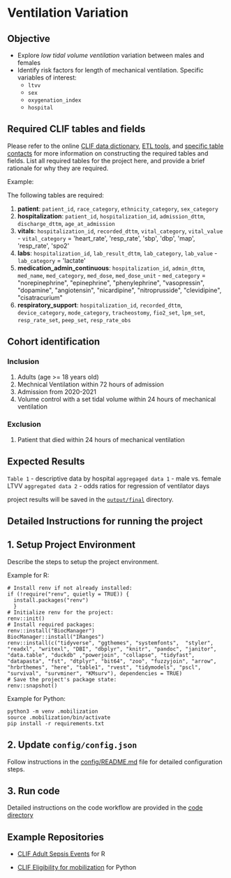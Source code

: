 # Ventilation Variation 

## Objective

* Explore *low tidal volume ventilation* variation between males and females
* Identify risk factors for length of mechanical ventilation. Specific variables of interest:
  * `ltvv`
  * `sex`
  * `oxygenation_index`
  * `hospital`

## Required CLIF tables and fields

Please refer to the online [CLIF data
dictionary](https://clif-consortium.github.io/website/data-dictionary.html),
[ETL
tools](https://github.com/clif-consortium/CLIF/tree/main/etl-to-clif-resources),
and [specific table
contacts](https://github.com/clif-consortium/CLIF?tab=readme-ov-file#relational-clif)
for more information on constructing the required tables and fields.
List all required tables for the project here, and provide a brief
rationale for why they are required.

Example:

The following tables are required:

1.  **patient**: `patient_id`, `race_category`, `ethnicity_category`,
    `sex_category` 
2.  **hospitalization**: `patient_id`,
    `hospitalization_id`, `admission_dttm`, `discharge_dttm`,
    `age_at_admission` 
3.  **vitals**: `hospitalization_id`,
    `recorded_dttm`, `vital_category`, `vital_value` - `vital_category`
    = 'heart_rate', 'resp_rate', 'sbp', 'dbp', 'map', 'resp_rate',
    'spo2' 
4.  **labs**: `hospitalization_id`, `lab_result_dttm`,
    `lab_category`, `lab_value` - `lab_category` = 'lactate' 
5.  **medication_admin_continuous**: `hospitalization_id`, `admin_dttm`,
    `med_name`, `med_category`, `med_dose`, `med_dose_unit` -
    `med_category` = "norepinephrine", "epinephrine", "phenylephrine",
    "vasopressin", "dopamine", "angiotensin", "nicardipine",
    "nitroprusside", "clevidipine", "cisatracurium" 
6.  **respiratory_support**: `hospitalization_id`, `recorded_dttm`,
    `device_category`, `mode_category`, `tracheostomy`, `fio2_set`,
    `lpm_set`, `resp_rate_set`, `peep_set`, `resp_rate_obs`

## Cohort identification

### Inclusion
1.  Adults (age >= 18 years old)
2.  Mechnical Ventilation within 72 hours of admission
3.  Admission from 2020-2021
4.  Volume control with a set tidal volume within 24 hours of mechanical ventilation

### Exclusion
1.  Patient that died within 24 hours of mechanical ventilation

## Expected Results

`Table 1` - descriptive data by hospital
`aggregaged data 1` - male vs. female LTVV 
`aggregated data 2` - odds ratios for regression of ventilator days


project results will be saved in the [`output/final`](output/README.md) directory.

## Detailed Instructions for running the project

## 1. Setup Project Environment

Describe the steps to setup the project environment.

Example for R:

```         
# Install renv if not already installed:
if (!require("renv", quietly = TRUE)) {
  install.packages("renv")
  }
# Initialize renv for the project:
renv::init()
# Install required packages:
renv::install("BiocManager")
BiocManager::install("IRanges")
renv::install(c("tidyverse", "ggthemes", "systemfonts",  "styler", "readxl", "writexl", "DBI", "dbplyr", "knitr", "pandoc", "janitor", "data.table", "duckdb" ,"powerjoin", "collapse", "tidyfast", "datapasta", "fst", "dtplyr", "bit64", "zoo", "fuzzyjoin", "arrow", "hrbrthemes", "here", "table1", "rvest", "tidymodels", "pscl", "survival", "survminer", "KMsurv"), dependencies = TRUE)
# Save the project's package state:
renv::snapshot()
```

Example for Python:

```         
python3 -m venv .mobilization
source .mobilization/bin/activate
pip install -r requirements.txt 
```

## 2. Update `config/config.json`

Follow instructions in the [config/README.md](config/README.md) file for
detailed configuration steps.

## 3. Run code

Detailed instructions on the code workflow are provided in the [code
directory](code/README.md)

## Example Repositories

-   [CLIF Adult Sepsis Events](https://github.com/08wparker/CLIF_adult_sepsis_events) for R

-   [CLIF Eligibility for mobilization](https://github.com/kaveriC/mobilization) for Python
